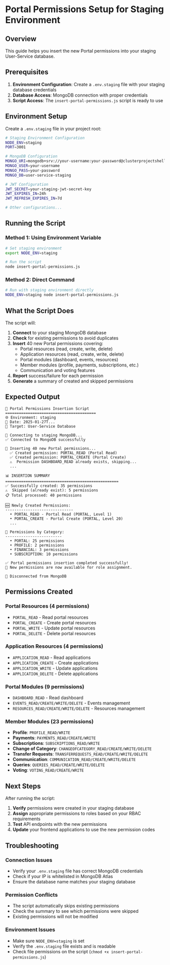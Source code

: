 # Portal Permissions Setup for Staging Environment

## Overview

This guide helps you insert the new Portal permissions into your staging User-Service database.

## Prerequisites

1. **Environment Configuration**: Create a `.env.staging` file with your staging database credentials
2. **Database Access**: MongoDB connection with proper credentials
3. **Script Access**: The `insert-portal-permissions.js` script is ready to use

## Environment Setup

Create a `.env.staging` file in your project root:

```bash
# Staging Environment Configuration
NODE_ENV=staging
PORT=3001

# MongoDB Configuration
MONGO_URI=mongodb+srv://your-username:your-password@clusterprojectshell.tptnh8w.mongodb.net/user-service-staging?retryWrites=true&w=majority&appName=ClusterProjectShell
MONGO_USER=your-username
MONGO_PASS=your-password
MONGO_DB=user-service-staging

# JWT Configuration
JWT_SECRET=your-staging-jwt-secret-key
JWT_EXPIRES_IN=24h
JWT_REFRESH_EXPIRES_IN=7d

# Other configurations...
```

## Running the Script

### Method 1: Using Environment Variable

```bash
# Set staging environment
export NODE_ENV=staging

# Run the script
node insert-portal-permissions.js
```

### Method 2: Direct Command

```bash
# Run with staging environment directly
NODE_ENV=staging node insert-portal-permissions.js
```

## What the Script Does

The script will:

1. **Connect** to your staging MongoDB database
2. **Check** for existing permissions to avoid duplicates
3. **Insert** 40 new Portal permissions covering:
   - Portal resources (read, create, write, delete)
   - Application resources (read, create, write, delete)
   - Portal modules (dashboard, events, resources)
   - Member modules (profile, payments, subscriptions, etc.)
   - Communication and voting features
4. **Report** success/failure for each permission
5. **Generate** a summary of created and skipped permissions

## Expected Output

```
🚀 Portal Permissions Insertion Script
========================================
🌐 Environment: staging
📅 Date: 2025-01-27T...
🎯 Target: User-Service Database

🔌 Connecting to staging MongoDB...
✅ Connected to MongoDB successfully

🔐 Inserting 40 new Portal permissions...
  ✅ Created permission: PORTAL_READ (Portal Read)
  ✅ Created permission: PORTAL_CREATE (Portal Create)
  ⚠️  Permission DASHBOARD_READ already exists, skipping...
  ...

📊 INSERTION SUMMARY
==================================================
✅ Successfully created: 35 permissions
⚠️  Skipped (already exist): 5 permissions
📋 Total processed: 40 permissions

🆕 Newly Created Permissions:
------------------------------
  • PORTAL_READ - Portal Read (PORTAL, Level 1)
  • PORTAL_CREATE - Portal Create (PORTAL, Level 20)
  ...

📂 Permissions by Category:
-------------------------
  • PORTAL: 25 permissions
  • PROFILE: 2 permissions
  • FINANCIAL: 3 permissions
  • SUBSCRIPTION: 10 permissions

✅ Portal permissions insertion completed successfully!
🎯 New permissions are now available for role assignment.

🔌 Disconnected from MongoDB
```

## Permissions Created

### Portal Resources (4 permissions)

- `PORTAL_READ` - Read portal resources
- `PORTAL_CREATE` - Create portal resources
- `PORTAL_WRITE` - Update portal resources
- `PORTAL_DELETE` - Delete portal resources

### Application Resources (4 permissions)

- `APPLICATION_READ` - Read applications
- `APPLICATION_CREATE` - Create applications
- `APPLICATION_WRITE` - Update applications
- `APPLICATION_DELETE` - Delete applications

### Portal Modules (9 permissions)

- `DASHBOARD_READ` - Read dashboard
- `EVENTS_READ/CREATE/WRITE/DELETE` - Events management
- `RESOURCES_READ/CREATE/WRITE/DELETE` - Resources management

### Member Modules (23 permissions)

- **Profile**: `PROFILE_READ/WRITE`
- **Payments**: `PAYMENTS_READ/CREATE/WRITE`
- **Subscriptions**: `SUBSCRIPTIONS_READ/WRITE`
- **Change of Category**: `CHANGEOFCATEGORY_READ/CREATE/WRITE/DELETE`
- **Transfer Requests**: `TRANSFERREQUESTS_READ/CREATE/WRITE/DELETE`
- **Communication**: `COMMUNICATION_READ/CREATE/WRITE/DELETE`
- **Queries**: `QUERIES_READ/CREATE/WRITE/DELETE`
- **Voting**: `VOTING_READ/CREATE/WRITE`

## Next Steps

After running the script:

1. **Verify** permissions were created in your staging database
2. **Assign** appropriate permissions to roles based on your RBAC requirements
3. **Test** API endpoints with the new permissions
4. **Update** your frontend applications to use the new permission codes

## Troubleshooting

### Connection Issues

- Verify your `.env.staging` file has correct MongoDB credentials
- Check if your IP is whitelisted in MongoDB Atlas
- Ensure the database name matches your staging database

### Permission Conflicts

- The script automatically skips existing permissions
- Check the summary to see which permissions were skipped
- Existing permissions will not be modified

### Environment Issues

- Make sure `NODE_ENV=staging` is set
- Verify the `.env.staging` file exists and is readable
- Check file permissions on the script (`chmod +x insert-portal-permissions.js`)
